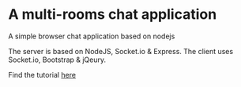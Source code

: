 A multi-rooms chat application
=============
A simple browser chat application based on nodejs

The server is based on NodeJS, Socket.io & Express.
The client uses Socket.io, Bootstrap & jQeury.

Find the tutorial <a href="http://tomerlevy1.wordpress.com/">here</a>
